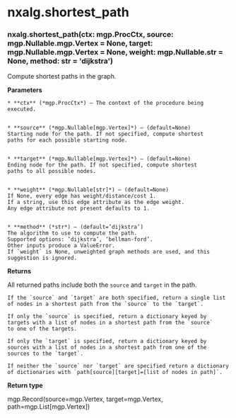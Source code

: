 # nxalg.shortest_path


### nxalg.shortest_path(ctx: mgp.ProcCtx, source: mgp.Nullable.mgp.Vertex = None, target: mgp.Nullable.mgp.Vertex = None, weight: mgp.Nullable.str = None, method: str = 'dijkstra')
Compute shortest paths in the graph.


**Parameters**

    
    * **ctx** (*mgp.ProcCtx*) – The context of the procedure being executed.


    * **source** (*mgp.Nullable[mgp.Vertex]*) – (default=None)
    Starting node for the path. If not specified, compute shortest
    paths for each possible starting node.


    * **target** (*mgp.Nullable[mgp.Vertex]*) – (default=None)
    Ending node for the path. If not specified, compute shortest
    paths to all possible nodes.


    * **weight** (*mgp.Nullable[str]*) – (default=None)
    If None, every edge has weight/distance/cost 1.
    If a string, use this edge attribute as the edge weight.
    Any edge attribute not present defaults to 1.


    * **method** (*str*) – (default=’dijkstra’)
    The algorithm to use to compute the path.
    Supported options: ‘dijkstra’, ‘bellman-ford’.
    Other inputs produce a ValueError.
    If `weight` is None, unweighted graph methods are used, and this
    suggestion is ignored.



**Returns**

All returned paths include both the `source` and `target` in the path.

    If the `source` and `target` are both specified, return a single list
    of nodes in a shortest path from the `source` to the `target`.

    If only the `source` is specified, return a dictionary keyed by
    targets with a list of nodes in a shortest path from the `source`
    to one of the targets.

    If only the `target` is specified, return a dictionary keyed by
    sources with a list of nodes in a shortest path from one of the
    sources to the `target`.

    If neither the `source` nor `target` are specified return a dictionary
    of dictionaries with `path[source][target]=[list of nodes in path]`.




**Return type**

mgp.Record(source=mgp.Vertex, target=mgp.Vertex, path=mgp.List[mgp.Vertex])

